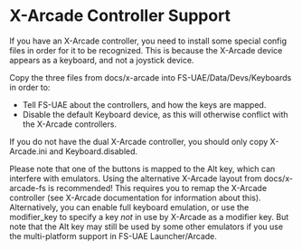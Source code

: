 # X-Arcade Controller Support

If you have an X-Arcade controller, you need to install some special config
files in order for it to be recognized. This is because the X-Arcade device
appears as a keyboard, and not a joystick device.

Copy the three files from docs/x-arcade into FS-UAE/Data/Devs/Keyboards
in order to:

* Tell FS-UAE about the controllers, and how the keys are mapped.
* Disable the default Keyboard device, as this will otherwise conflict with
  the X-Arcade controllers.

If you do not have the dual X-Arcade controller, you should only copy
X-Arcade.ini and Keyboard.disabled.

Please note that one of the buttons is mapped to the Alt key, which can
interfere with emulators. Using the alternative X-Arcade layout from
docs/x-arcade-fs is recommended! This requires you to remap the X-Arcade
controller (see X-Arcade documentation for information about this).
Alternatively, you can enable full keyboard emulation, or use the
modifier_key to specify a key *not* in use by X-Arcade as a modifier key.
But note that the Alt key may still be used by some other emulators if you
use the multi-platform support in FS-UAE Launcher/Arcade.
